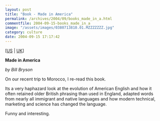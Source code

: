 ```yaml
---
layout: post
title: "Book - Made in America"
permalink: /archives/2004/09/books_made_in_a.html
commentfile: 2004-09-15-books_made_in_a
image: "/assets/images/0380713810.01.MZZZZZZZ.jpg"
category: culture
date: 2004-09-15 17:17:42
---
```


\[<a href="https://www.amazon.com/Made-America-Informal-History-American-ebook/dp/B0035OC7JU" target="_blank">US</a> | <a href="https://www.amazon.co.uk/Made-America-Informal-History-American-ebook/dp/B0035OC7JU" target="_blank">UK</a>\]

**Made in America**

_by Bill Bryson_

On our recent trip to Morocco, I re-read this book.

Its a very haphazard look at the evolution of American English and how it often retained older British phrasing than used in England, adapted words from nearly all immigrant and native languages and how modern technical, marketing and science has changed the language.

Funny and interesting.
